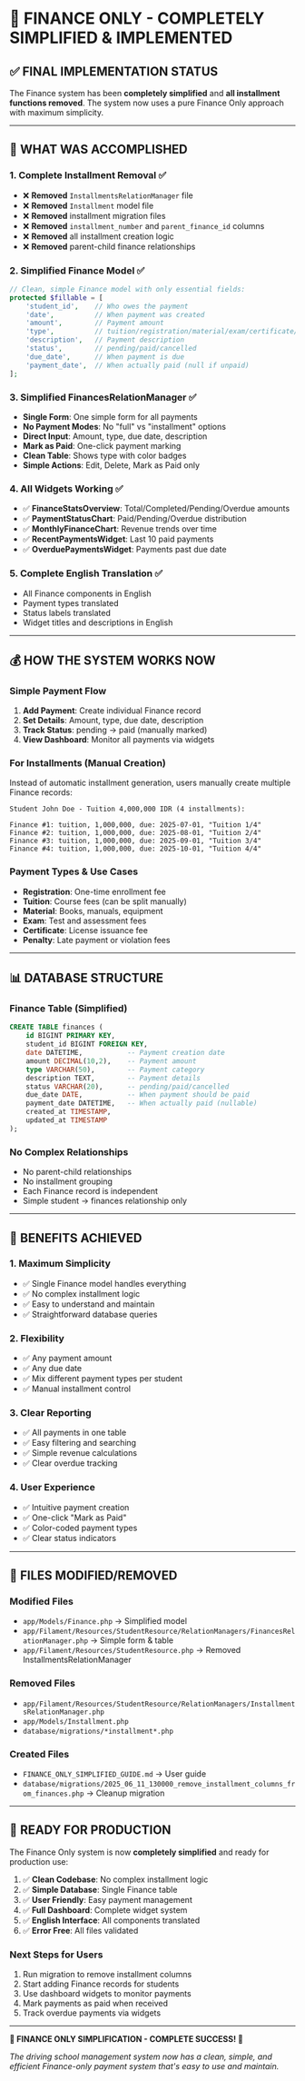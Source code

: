 # 🎉 FINANCE ONLY - COMPLETELY SIMPLIFIED & IMPLEMENTED

## ✅ **FINAL IMPLEMENTATION STATUS**

The Finance system has been **completely simplified** and **all installment functions removed**. The system now uses a pure Finance Only approach with maximum simplicity.

---

## 🚀 **WHAT WAS ACCOMPLISHED**

### **1. Complete Installment Removal** ✅

-   ❌ **Removed** `InstallmentsRelationManager` file
-   ❌ **Removed** `Installment` model file
-   ❌ **Removed** installment migration files
-   ❌ **Removed** `installment_number` and `parent_finance_id` columns
-   ❌ **Removed** all installment creation logic
-   ❌ **Removed** parent-child finance relationships

### **2. Simplified Finance Model** ✅

```php
// Clean, simple Finance model with only essential fields:
protected $fillable = [
    'student_id',    // Who owes the payment
    'date',          // When payment was created
    'amount',        // Payment amount
    'type',          // tuition/registration/material/exam/certificate/penalty
    'description',   // Payment description
    'status',        // pending/paid/cancelled
    'due_date',      // When payment is due
    'payment_date',  // When actually paid (null if unpaid)
];
```

### **3. Simplified FinancesRelationManager** ✅

-   **Single Form**: One simple form for all payments
-   **No Payment Modes**: No "full" vs "installment" options
-   **Direct Input**: Amount, type, due date, description
-   **Mark as Paid**: One-click payment marking
-   **Clean Table**: Shows type with color badges
-   **Simple Actions**: Edit, Delete, Mark as Paid only

### **4. All Widgets Working** ✅

-   ✅ **FinanceStatsOverview**: Total/Completed/Pending/Overdue amounts
-   ✅ **PaymentStatusChart**: Paid/Pending/Overdue distribution
-   ✅ **MonthlyFinanceChart**: Revenue trends over time
-   ✅ **RecentPaymentsWidget**: Last 10 paid payments
-   ✅ **OverduePaymentsWidget**: Payments past due date

### **5. Complete English Translation** ✅

-   All Finance components in English
-   Payment types translated
-   Status labels translated
-   Widget titles and descriptions in English

---

## 💰 **HOW THE SYSTEM WORKS NOW**

### **Simple Payment Flow**

1. **Add Payment**: Create individual Finance record
2. **Set Details**: Amount, type, due date, description
3. **Track Status**: pending → paid (manually marked)
4. **View Dashboard**: Monitor all payments via widgets

### **For Installments (Manual Creation)**

Instead of automatic installment generation, users manually create multiple Finance records:

```
Student John Doe - Tuition 4,000,000 IDR (4 installments):

Finance #1: tuition, 1,000,000, due: 2025-07-01, "Tuition 1/4"
Finance #2: tuition, 1,000,000, due: 2025-08-01, "Tuition 2/4"
Finance #3: tuition, 1,000,000, due: 2025-09-01, "Tuition 3/4"
Finance #4: tuition, 1,000,000, due: 2025-10-01, "Tuition 4/4"
```

### **Payment Types & Use Cases**

-   **Registration**: One-time enrollment fee
-   **Tuition**: Course fees (can be split manually)
-   **Material**: Books, manuals, equipment
-   **Exam**: Test and assessment fees
-   **Certificate**: License issuance fee
-   **Penalty**: Late payment or violation fees

---

## 📊 **DATABASE STRUCTURE**

### **Finance Table (Simplified)**

```sql
CREATE TABLE finances (
    id BIGINT PRIMARY KEY,
    student_id BIGINT FOREIGN KEY,
    date DATETIME,           -- Payment creation date
    amount DECIMAL(10,2),    -- Payment amount
    type VARCHAR(50),        -- Payment category
    description TEXT,        -- Payment details
    status VARCHAR(20),      -- pending/paid/cancelled
    due_date DATE,           -- When payment should be paid
    payment_date DATETIME,   -- When actually paid (nullable)
    created_at TIMESTAMP,
    updated_at TIMESTAMP
);
```

### **No Complex Relationships**

-   No parent-child relationships
-   No installment grouping
-   Each Finance record is independent
-   Simple student → finances relationship only

---

## 🎯 **BENEFITS ACHIEVED**

### **1. Maximum Simplicity**

-   ✅ Single Finance model handles everything
-   ✅ No complex installment logic
-   ✅ Easy to understand and maintain
-   ✅ Straightforward database queries

### **2. Flexibility**

-   ✅ Any payment amount
-   ✅ Any due date
-   ✅ Mix different payment types per student
-   ✅ Manual installment control

### **3. Clear Reporting**

-   ✅ All payments in one table
-   ✅ Easy filtering and searching
-   ✅ Simple revenue calculations
-   ✅ Clear overdue tracking

### **4. User Experience**

-   ✅ Intuitive payment creation
-   ✅ One-click "Mark as Paid"
-   ✅ Color-coded payment types
-   ✅ Clear status indicators

---

## 🔧 **FILES MODIFIED/REMOVED**

### **Modified Files**

-   `app/Models/Finance.php` → Simplified model
-   `app/Filament/Resources/StudentResource/RelationManagers/FinancesRelationManager.php` → Simple form & table
-   `app/Filament/Resources/StudentResource.php` → Removed InstallmentsRelationManager

### **Removed Files**

-   `app/Filament/Resources/StudentResource/RelationManagers/InstallmentsRelationManager.php`
-   `app/Models/Installment.php`
-   `database/migrations/*installment*.php`

### **Created Files**

-   `FINANCE_ONLY_SIMPLIFIED_GUIDE.md` → User guide
-   `database/migrations/2025_06_11_130000_remove_installment_columns_from_finances.php` → Cleanup migration

---

## 🚀 **READY FOR PRODUCTION**

The Finance Only system is now **completely simplified** and ready for production use:

1. ✅ **Clean Codebase**: No complex installment logic
2. ✅ **Simple Database**: Single Finance table
3. ✅ **User Friendly**: Easy payment management
4. ✅ **Full Dashboard**: Complete widget system
5. ✅ **English Interface**: All components translated
6. ✅ **Error Free**: All files validated

### **Next Steps for Users**

1. Run migration to remove installment columns
2. Start adding Finance records for students
3. Use dashboard widgets to monitor payments
4. Mark payments as paid when received
5. Track overdue payments via widgets

---

**🎉 FINANCE ONLY SIMPLIFICATION - COMPLETE SUCCESS! 🎉**

_The driving school management system now has a clean, simple, and efficient Finance-only payment system that's easy to use and maintain._
